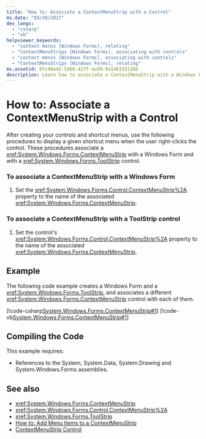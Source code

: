 ```yaml
---
title: "How to: Associate a ContextMenuStrip with a Control"
ms.date: "03/30/2017"
dev_langs: 
  - "csharp"
  - "vb"
helpviewer_keywords: 
  - "context menus [Windows Forms], relating"
  - "ContextMenuStrips [Windows Forms], associating with controls"
  - "context menus [Windows Forms], associating with controls"
  - "ContextMenuStrips [Windows Forms], relating"
ms.assetid: 6fc40a42-5d69-427f-aa30-0a146193226b
description: Learn how to associate a ContextMenuStrip with a Windows Form and a ToolStrip control by setting the property to the name of the associated ContextMenuStrip.
---
```

# How to: Associate a ContextMenuStrip with a Control

After creating your controls and shortcut menus, use the following procedures to display a given shortcut menu when the user right-clicks the control. These procedures associate a <xref:System.Windows.Forms.ContextMenuStrip> with a Windows Form and with a <xref:System.Windows.Forms.ToolStrip> control.  
  
### To associate a ContextMenuStrip with a Windows Form  
  
1. Set the <xref:System.Windows.Forms.Control.ContextMenuStrip%2A> property to the name of the associated <xref:System.Windows.Forms.ContextMenuStrip>.  
  
### To associate a ContextMenuStrip with a ToolStrip control  
  
1. Set the control's <xref:System.Windows.Forms.Control.ContextMenuStrip%2A> property to the name of the associated <xref:System.Windows.Forms.ContextMenuStrip>.  
  
## Example  

 The following code example creates a Windows Form and a <xref:System.Windows.Forms.ToolStrip>, and associates a different <xref:System.Windows.Forms.ContextMenuStrip> control with each of them.  
  
 [!code-csharp[System.Windows.Forms.ContextMenuStrip#1](~/samples/snippets/csharp/VS_Snippets_Winforms/System.Windows.Forms.ContextMenuStrip/CS/form1.cs#1)]
 [!code-vb[System.Windows.Forms.ContextMenuStrip#1](~/samples/snippets/visualbasic/VS_Snippets_Winforms/System.Windows.Forms.ContextMenuStrip/VB/form1.vb#1)]  
  
## Compiling the Code  

 This example requires:  
  
- References to the System, System.Data, System.Drawing and System.Windows.Forms assemblies.  
  
## See also

- <xref:System.Windows.Forms.ContextMenuStrip>
- <xref:System.Windows.Forms.Control.ContextMenuStrip%2A>
- <xref:System.Windows.Forms.ToolStrip>
- [How to: Add Menu Items to a ContextMenuStrip](how-to-add-menu-items-to-a-contextmenustrip.md)
- [ContextMenuStrip Control](contextmenustrip-control.md)
